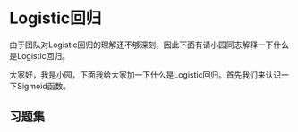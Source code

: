 # Logistic回归

由于团队对Logistic回归的理解还不够深刻，因此下面有请小园同志解释一下什么是Logistic回归。

大家好，我是小园，下面我给大家加一下什么是Logistic回归。首先我们来认识一下Sigmoid函数。

## 

## 习题集